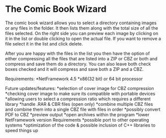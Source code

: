 The Comic Book Wizard
=====================
The comic book wizard allows you to select a directory containing images or any files in the folder. It then lists them along with the total size of all the files selected. On the right side you can preview each image by clicking on it in the list or double clicking to open the actual file. If you want to remove a file select it in the list and click delete. 

After you are happy with the files in the list you then have the option of either compressing all the files that are listed into a ZIP or CBZ or both and compress and save them do a directory. You can also leave both check boxes checked and it will compress and save both a ZIP and a CBZ.

Requirements: 
*NetFramework 4.5
*x86(32 bit) or 64 bit processor




Future updates/features:
*selection of cover image for CBZ compression
*checking cover image to make sure its compatible with portable devices
*allowing users to select a compression ratio which requires a different library
*handle .RAR & CBR files (open only)
*combine multiple CBZ files and combine them into a single CBZ file with files in order
*possibly convert PDF to CBZ
*preview output
*open archives within the program
*lower NetFramework version Requirements
*possible port to other operating systems
*optimization of the code & possible inclusion of C++ libraries to speed things up

